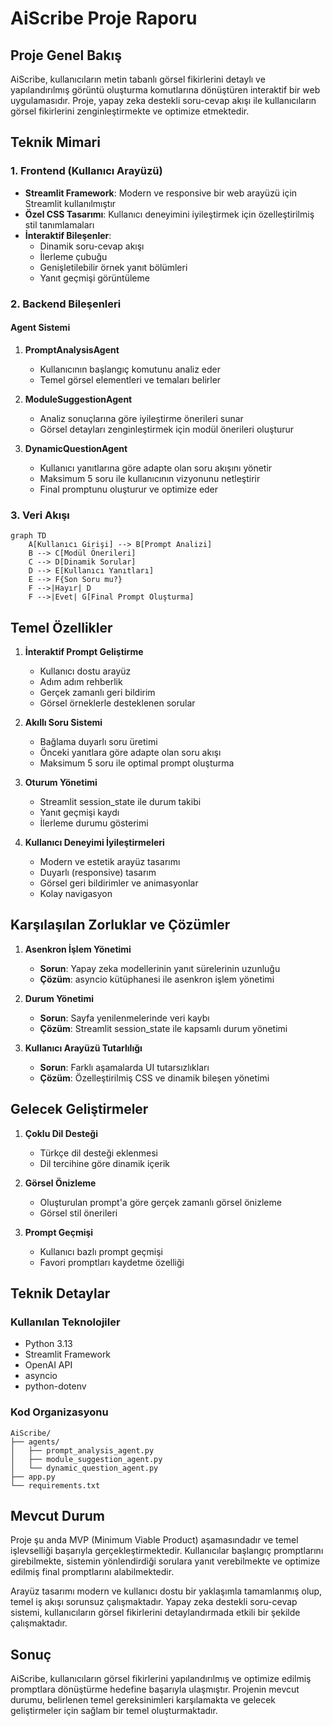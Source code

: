 # AiScribe Proje Raporu

## Proje Genel Bakış

AiScribe, kullanıcıların metin tabanlı görsel fikirlerini detaylı ve yapılandırılmış görüntü oluşturma komutlarına dönüştüren interaktif bir web uygulamasıdır. Proje, yapay zeka destekli soru-cevap akışı ile kullanıcıların görsel fikirlerini zenginleştirmekte ve optimize etmektedir.

## Teknik Mimari

### 1. Frontend (Kullanıcı Arayüzü)
- **Streamlit Framework**: Modern ve responsive bir web arayüzü için Streamlit kullanılmıştır
- **Özel CSS Tasarımı**: Kullanıcı deneyimini iyileştirmek için özelleştirilmiş stil tanımlamaları
- **İnteraktif Bileşenler**: 
  - Dinamik soru-cevap akışı
  - İlerleme çubuğu
  - Genişletilebilir örnek yanıt bölümleri
  - Yanıt geçmişi görüntüleme

### 2. Backend Bileşenleri

#### Agent Sistemi
1. **PromptAnalysisAgent**
   - Kullanıcının başlangıç komutunu analiz eder
   - Temel görsel elementleri ve temaları belirler

2. **ModuleSuggestionAgent**
   - Analiz sonuçlarına göre iyileştirme önerileri sunar
   - Görsel detayları zenginleştirmek için modül önerileri oluşturur

3. **DynamicQuestionAgent**
   - Kullanıcı yanıtlarına göre adapte olan soru akışını yönetir
   - Maksimum 5 soru ile kullanıcının vizyonunu netleştirir
   - Final promptunu oluşturur ve optimize eder

### 3. Veri Akışı
```mermaid
graph TD
    A[Kullanıcı Girişi] --> B[Prompt Analizi]
    B --> C[Modül Önerileri]
    C --> D[Dinamik Sorular]
    D --> E[Kullanıcı Yanıtları]
    E --> F{Son Soru mu?}
    F -->|Hayır| D
    F -->|Evet| G[Final Prompt Oluşturma]
```

## Temel Özellikler

1. **İnteraktif Prompt Geliştirme**
   - Kullanıcı dostu arayüz
   - Adım adım rehberlik
   - Gerçek zamanlı geri bildirim
   - Görsel örneklerle desteklenen sorular

2. **Akıllı Soru Sistemi**
   - Bağlama duyarlı soru üretimi
   - Önceki yanıtlara göre adapte olan soru akışı
   - Maksimum 5 soru ile optimal prompt oluşturma

3. **Oturum Yönetimi**
   - Streamlit session_state ile durum takibi
   - Yanıt geçmişi kaydı
   - İlerleme durumu gösterimi

4. **Kullanıcı Deneyimi İyileştirmeleri**
   - Modern ve estetik arayüz tasarımı
   - Duyarlı (responsive) tasarım
   - Görsel geri bildirimler ve animasyonlar
   - Kolay navigasyon

## Karşılaşılan Zorluklar ve Çözümler

1. **Asenkron İşlem Yönetimi**
   - **Sorun**: Yapay zeka modellerinin yanıt sürelerinin uzunluğu
   - **Çözüm**: asyncio kütüphanesi ile asenkron işlem yönetimi
   
2. **Durum Yönetimi**
   - **Sorun**: Sayfa yenilenmelerinde veri kaybı
   - **Çözüm**: Streamlit session_state ile kapsamlı durum yönetimi

3. **Kullanıcı Arayüzü Tutarlılığı**
   - **Sorun**: Farklı aşamalarda UI tutarsızlıkları
   - **Çözüm**: Özelleştirilmiş CSS ve dinamik bileşen yönetimi

## Gelecek Geliştirmeler

1. **Çoklu Dil Desteği**
   - Türkçe dil desteği eklenmesi
   - Dil tercihine göre dinamik içerik

2. **Görsel Önizleme**
   - Oluşturulan prompt'a göre gerçek zamanlı görsel önizleme
   - Görsel stil önerileri

3. **Prompt Geçmişi**
   - Kullanıcı bazlı prompt geçmişi
   - Favori promptları kaydetme özelliği

## Teknik Detaylar

### Kullanılan Teknolojiler
- Python 3.13
- Streamlit Framework
- OpenAI API
- asyncio
- python-dotenv

### Kod Organizasyonu
```
AiScribe/
├── agents/
│   ├── prompt_analysis_agent.py
│   ├── module_suggestion_agent.py
│   └── dynamic_question_agent.py
├── app.py
└── requirements.txt
```

## Mevcut Durum

Proje şu anda MVP (Minimum Viable Product) aşamasındadır ve temel işlevselliği başarıyla gerçekleştirmektedir. Kullanıcılar başlangıç promptlarını girebilmekte, sistemin yönlendirdiği sorulara yanıt verebilmekte ve optimize edilmiş final promptlarını alabilmektedir.

Arayüz tasarımı modern ve kullanıcı dostu bir yaklaşımla tamamlanmış olup, temel iş akışı sorunsuz çalışmaktadır. Yapay zeka destekli soru-cevap sistemi, kullanıcıların görsel fikirlerini detaylandırmada etkili bir şekilde çalışmaktadır.

## Sonuç

AiScribe, kullanıcıların görsel fikirlerini yapılandırılmış ve optimize edilmiş promptlara dönüştürme hedefine başarıyla ulaşmıştır. Projenin mevcut durumu, belirlenen temel gereksinimleri karşılamakta ve gelecek geliştirmeler için sağlam bir temel oluşturmaktadır. 